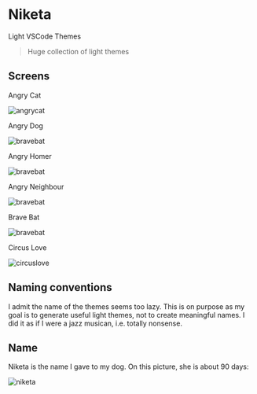 # Niketa

Light VSCode Themes

> Huge collection of light themes

## Screens

Angry Cat

![angrycat](https://github.com/selfrefactor/niketa-theme/blob/master/files/angry.cat.png?raw=true)

Angry Dog

![bravebat](https://github.com/selfrefactor/niketa-theme/blob/master/files/angry.dog.png?raw=true)

Angry Homer

![bravebat](https://github.com/selfrefactor/niketa-theme/blob/master/files/angry.homer.png?raw=true)

Angry Neighbour

![bravebat](https://github.com/selfrefactor/niketa-theme/blob/master/files/angry.neighbour.png?raw=true)

Brave Bat

![bravebat](https://github.com/selfrefactor/niketa-theme/blob/master/files/brave.bat.png?raw=true)

Circus Love

![circuslove](https://github.com/selfrefactor/niketa-theme/blob/master/files/circus.love.png?raw=true)

## Naming conventions

I admit the name of the themes seems too lazy. This is on purpose as my goal is to generate useful light themes, not to create meaningful names.
I did it as if I were a jazz musican, i.e. totally nonsense.

## Name

Niketa is the name I gave to my dog. On this picture, she is about 90 days:

![niketa](https://github.com/selfrefactor/niketa-theme/blob/master/files/niketa.jpg?raw=true)
